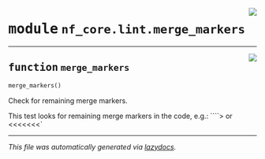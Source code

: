 <!-- markdownlint-disable -->

<a href="../../../../../../tools/nf_core/lint/merge_markers.py#L0"><img align="right" style="float:right;" src="https://img.shields.io/badge/-source-cccccc?style=flat-square"></a>

# <kbd>module</kbd> `nf_core.lint.merge_markers`

---

<a href="../../../../../../tools/nf_core/lint/merge_markers.py#L13"><img align="right" style="float:right;" src="https://img.shields.io/badge/-source-cccccc?style=flat-square"></a>

## <kbd>function</kbd> `merge_markers`

```python
merge_markers()
```

Check for remaining merge markers.

This test looks for remaining merge markers in the code, e.g.: ````> or <<<<<<<`

---

_This file was automatically generated via [lazydocs](https://github.com/ml-tooling/lazydocs)._

